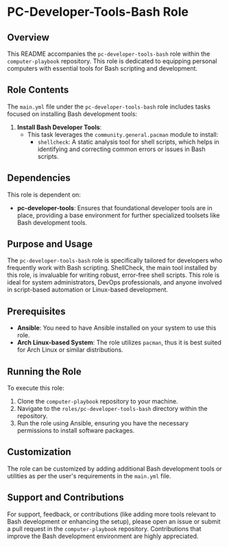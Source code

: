 # PC-Developer-Tools-Bash Role

## Overview
This README accompanies the `pc-developer-tools-bash` role within the `computer-playbook` repository. This role is dedicated to equipping personal computers with essential tools for Bash scripting and development.

## Role Contents
The `main.yml` file under the `pc-developer-tools-bash` role includes tasks focused on installing Bash development tools:

1. **Install Bash Developer Tools**:
   - This task leverages the `community.general.pacman` module to install:
     - `shellcheck`: A static analysis tool for shell scripts, which helps in identifying and correcting common errors or issues in Bash scripts.

## Dependencies
This role is dependent on:
- **pc-developer-tools**: Ensures that foundational developer tools are in place, providing a base environment for further specialized toolsets like Bash development tools.

## Purpose and Usage
The `pc-developer-tools-bash` role is specifically tailored for developers who frequently work with Bash scripting. ShellCheck, the main tool installed by this role, is invaluable for writing robust, error-free shell scripts. This role is ideal for system administrators, DevOps professionals, and anyone involved in script-based automation or Linux-based development.

## Prerequisites
- **Ansible**: You need to have Ansible installed on your system to use this role.
- **Arch Linux-based System**: The role utilizes `pacman`, thus it is best suited for Arch Linux or similar distributions.

## Running the Role
To execute this role:
1. Clone the `computer-playbook` repository to your machine.
2. Navigate to the `roles/pc-developer-tools-bash` directory within the repository.
3. Run the role using Ansible, ensuring you have the necessary permissions to install software packages.

## Customization
The role can be customized by adding additional Bash development tools or utilities as per the user's requirements in the `main.yml` file.

## Support and Contributions
For support, feedback, or contributions (like adding more tools relevant to Bash development or enhancing the setup), please open an issue or submit a pull request in the `computer-playbook` repository. Contributions that improve the Bash development environment are highly appreciated.